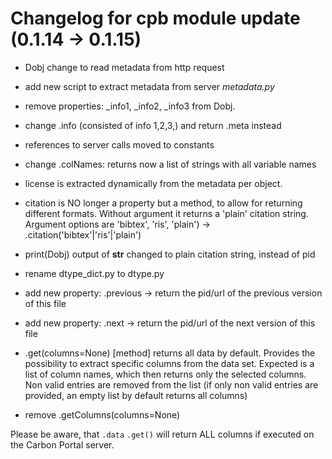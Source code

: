 # Changelog for cpb module update (0.1.14 -> 0.1.15)


- Dobj change to read metadata from http request
- add new script to extract metadata from server *metadata.py*
- remove properties: _info1, _info2, _info3 from Dobj.
- change .info (consisted of info 1,2,3,) and return .meta instead
- references to server calls moved to constants
- change .colNames: returns now a list of strings with all variable names
- license is extracted dynamically from the metadata per object.
- citation is NO longer a property but a method, to allow for returning different formats. Without argument it returns a 'plain' citation string. Argument options are 'bibtex', 'ris', 'plain') -> .citation('bibtex'|'ris'|'plain')
- print(Dobj) output of __str__ changed to plain citation string, instead of pid

- rename dtype_dict.py to dtype.py

- add new property: .previous -> return the pid/url of the previous version of this file
- add new property: .next -> return the pid/url of the next version of this file

- .get(columns=None)  [method] returns all data by default. Provides the possibility to extract specific columns from the data set. Expected is a list of column names, which then returns only the selected columns. Non valid entries are removed from the list (if only non valid entries are provided, an empty list by default returns all columns)
- remove .getColumns(columns=None)

Please be aware, that `.data` `.get()` will return ALL columns if executed on the Carbon Portal server.
								
								